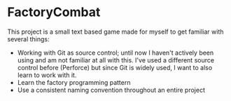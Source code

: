 # FactoryCombat

This project is a small text based game made for myself to get familiar with several things:
* Working with Git as source control; until now I haven't actively been using and am not familiar at all with this. I've used a different source control before (Perforce) but since Git is widely used, I want to also learn to work with it.
* Learn the factory programming pattern
* Use a consistent naming convention throughout an entire project
